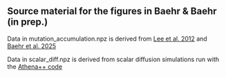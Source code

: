 ## Source material for the figures in Baehr & Baehr (in prep.)

Data in mutation_accumulation.npz is derived from [Lee et al. 2012](https://doi.org/10.1073/pnas.1210309109) and [Baehr et al. 2025](https://doi.org/10.1101/2023.08.31.555790)

Data in scalar_diff.npz is derived from scalar diffusion simulations run with the [Athena++ code](http://www.athena-astro.app/)
